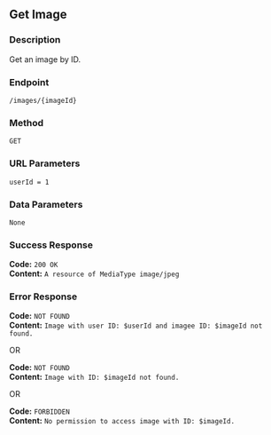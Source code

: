 ## Get Image

### Description
Get an image by ID.

### Endpoint
`/images/{imageId}`

### Method
`GET`

### URL Parameters
`userId = 1`

### Data Parameters
`None`

### Success Response
**Code:** `200 OK` \
**Content:** `A resource of MediaType image/jpeg`


### Error Response
**Code:** `NOT FOUND` \
**Content:** `Image with user ID: $userId and imagee ID: $imageId not found.`

OR 

**Code:** `NOT FOUND` \
**Content:** `Image with ID: $imageId not found.`

OR

**Code:** `FORBIDDEN` \
**Content:** `No permission to access image with ID: $imageId.`